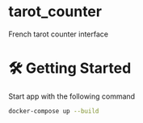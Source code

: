 # tarot_counter
French tarot counter interface
# 🛠️ Getting Started

Start app with the following command 

```bash
docker-compose up --build
```
